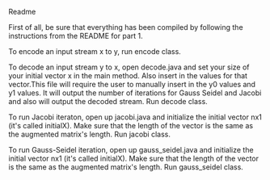 Readme

First of all, be sure that everything has been compiled by following the instructions from the README for part 1.


To encode an input stream x to y, run encode class.



To decode an input stream y to x, open decode.java and set your size of your initial vector x in the main method. Also insert in the values for that vector.This file will require the user to manually insert in the y0 values and y1 values. It will output the number of iterations for Gauss Seidel and Jacobi and also will output the decoded stream. Run decode class.


To run Jacobi iteraton, open up jacobi.java and initialize the initial vector nx1 (it's called initialX). Make sure that the length of the vector is the same as the augmented matrix's length. Run jacobi class.

To run Gauss-Seidel iteration, open up gauss_seidel.java and initialize the initial vector nx1 (it's called initialX). Make sure that the length of the vector is the same as the augmented matrix's length. Run gauss_seidel class.
